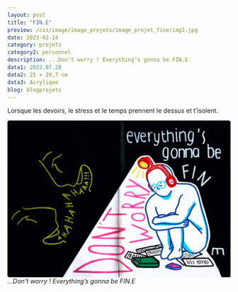 ```yaml
---
layout: post
title: "FIN.E"
preview: /css/image/image_projets/image_projet_fine/img1.jpg
date: 2023-02-14
category: projets 
category2: personnel
description: ...Don’t worry ! Everything’s gonna be FIN.E
data1: 2022.07.28
data2: 21 × 29,7 cm
data3: Acrylique
blog: blogprojets
---
```


Lorsque les devoirs, le stress et le temps prennent le dessus et t’isolent.

<img onclick="Zoom(this)" style="display: block;" class="img-gallery" src="/css/image/image_projets/image_projet_fine/img1.jpg">
<em>...Don’t worry ! Everything’s gonna be FIN.E</em>


